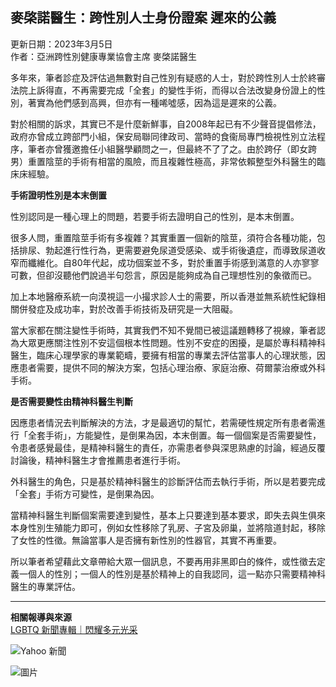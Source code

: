 ## 麥棨諾醫生：跨性別人士身份證案 遲來的公義

更新日期：2023年3月5日  
作者：亞洲跨性別健康專業協會主席 麥棨諾醫生  

多年來，筆者診症及評估過無數對自己性別有疑惑的人士，對於跨性別人士於終審法院上訴得直，不再需要完成「全套」的變性手術，而得以合法改變身份證上的性別，著實為他們感到高興，但亦有一種唏噓感，因為這是遲來的公義。

對於相關的訴求，其實已不是什麼新鮮事，自2008年起已有不少聲音提倡修法，政府亦曾成立跨部門小組，保安局聯同律政司、當時的食衞局專門檢視性別立法程序，筆者亦曾獲邀擔任小組醫學顧問之一，但最終不了了之。由於跨仔（即女跨男）重置陰莖的手術有相當的風險，而且複雜性極高，非常依賴整型外科醫生的臨床床經驗。

**手術證明性別是本末倒置**

性別認同是一種心理上的問題，若要手術去證明自己的性別，是本末倒置。

很多人問，重置陰莖手術有多複雜？其實重置一個新的陰莖，須符合各種功能，包括排尿、勃起進行性行為，更需要避免尿道受感染、或手術後遺症，而導致尿道收窄而纖維化。自80年代起，成功個案並不多，對於重置手術感到滿意的人亦寥寥可數，但卻沒聽他們說過半句怨言，原因是能夠成為自己理想性別的象徵而已。

加上本地醫療系統一向漠視這一小撮求診人士的需要，所以香港並無系統性紀錄相關併發症及成功率，對於改善手術技術及研究是一大阻礙。

當大家都在關注變性手術時，其實我們不知不覺間已被這議題轉移了視線，筆者認為大眾更應關注性別不安這個根本性問題。性別不安症的困擾，是屬於專科精神科醫生，臨床心理學家的專業範疇，要擁有相當的專業去評估當事人的心理狀態，因應患者需要，提供不同的解決方案，包括心理治療、家庭治療、荷爾蒙治療或外科手術。

**是否需要變性由精神科醫生判斷**

因應患者情況去判斷解決的方法，才是最適切的幫忙，若需硬性規定所有患者需進行「全套手術」，方能變性，是倒果為因，本末倒置。每一個個案是否需要變性，令患者感覺最佳，是精神科醫生的責任，亦需患者參與深思熟慮的討論，經過反覆討論後，精神科醫生才會推薦患者進行手術。

外科醫生的角色，只是基於精神科醫生的診斷評估而去執行手術，所以是若要完成「全套」手術方可變性，是倒果為因。

當精神科醫生判斷個案需要達到變性，基本上只要達到基本要求，即失去與生俱來本身性別生殖能力即可，例如女性移除了乳房、子宮及卵巢，並將陰道封起，移除了女性的性徵。無論當事人是否擁有新性別的性器官，其實不再重要。

所以筆者希望藉此文章帶給大眾一個訊息，不要再用非黑即白的條件，或性徵去定義一個人的性別；一個人的性別是基於精神上的自我認同，這一點亦只需要精神科醫生的專業評估。

---

**相關報導與來源**  
[LGBTQ 新聞專輯｜閃耀多元光采](https://hk.news.yahoo.com/topic/LGBTQ?uuid=ytIlf5eWcxOYfpRI0366)  

![Yahoo 新聞](https://s.yimg.com/ny/api/res/1.2/Rjio5Fu5gQsBXg_3wawEWQ--/YXBwaWQ9aGlnaGxhbmRlcjt3PTgwO2g9ODA7Y2Y9d2VicA--/https://o.aolcdn.com/images/dims?image_uri=https%3A%2F%2Fs.yimg.com%2Fos%2Fcreatr-uploaded-images%2F2023-02%2F48c19710-b347-11ed-b7fb-397ee01bd197&compress=1&progressive=1&quality=75&client=hawkeye&signature=03a399bcde84656250ef84eeee5a5b2e1adfd6c4)

![圖片](https://s.yimg.com/ny/api/res/1.2/5ygO6cBuuuTkMv_f1eIx8g--/YXBwaWQ9aGlnaGxhbmRlcjt3PTk2MDtoPTY0MDtjZj13ZWJw/https://s.yimg.com/os/creatr-uploaded-images/2022-06/2ace7fe0-e81b-11ec-87ff-fa014b118834)